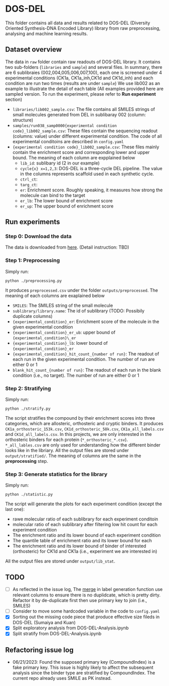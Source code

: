 # DOS-DEL

This folder contains all data and results related to DOS-DEL (Diversity Oriented Synthesis-DNA Encoded Library) library from raw preprocessing, analysing and machine learning results.

## Dataset overview
The data in `raw` folder contain raw readouts of DOS-DEL library. It contains two sub-folders (`libraries` and `sample`) and several files. In summary, there are 6 sublibraies (002,004,005,006,007,100), each one is screened under 4 experimental conditions (CK1a, CK1a_inh,CK1d and CK1d_inh) and each condition are run two times (results are under `sample`)
We use lib002 as an example to illustrate the detail of each table (All examples provided here are sampled version. To run the experiment, please refer to **Run experiment** section)

- `libraries/lib002_sample.csv`: The file contains all SMILES strings of small molecules generated from DEL in sublibaray 002 (column: structure)
- `samples/run038_samp0000{experimental condition code}_lib002_sample.csv`: These files contain the sequencing readout (columns: value) under different experimental condition. The code of all experimental conditoins are described in `config.yaml` 
- `{experimental condition code}_lib002_sample.csv`: These files mainly contain the enrichment score and corresponding lower and upper bound.  The meaning of each column are expplained below
  - `lib_id`: sublibary id (2 in our example)
  - `cycle{x} x=1,2,3`: DOS-DEL is a three-cycle DEL pipeline. The value in the columns represents scaffold used in each synthetic cycle.
  - `ctrl_ct`:
  - `targ_ct`:
  - `er`: Enrichment score. Roughly speaking, it measures how strong the molecule can bind to the target
  - `er_lb`: The lower bound of enrichment score
  - `er_up`: The upper bound of enrichment score


## Run experiments
### Step 0: Download the data
The data is downloaded from [here](http://chembio-dev-02:3838/del-app/). (Detail instruction: TBD)

### Step 1: Preprocessing
Simply run:
```
python ./preprocessing.py
```
It produces `preprocessed.csv` under the folder `outputs/preprocessed`. The meaning of each columns are exaplained below
- `SMILES`: The SMILES string of the small molecule
- `sublibrary/library.name`: The id of sublibrary (TODO: Possibily duplicate columns)
- `{experimental_condition}_er`: Enrichment score of the molecule in the given experimental condition
- `{experimental_condition}_er_ub`: upper bound of `{experimental_condition}\_er`
- `{experimental_condition}_lb`: lower bound of `{experimental_condition}_er`
- `{experimental_condition}_hit_count_{number of run}`: The readout of each run in the given experimental condition. The number of run are either 0 or 1
- `blank_hit_count_{number of run}`: The readout of each run in the blank condition (i.e., no target). The number of run are either 0 or 1

### Step 2: Stratifying
Simply run:
```
python ./stratify.py
```
The script stratifies the compound by their enrichment scores into three categories, which are allosteric, orthosteric and cryptic binders. It produces `CK1a_orthosteric_153k.csv`, `CK1d_orthosteric_58k.csv`, `CK1a_all_labels.csv` and `CK1d_all_labels.csv`. In this projects, we are only interested in the orthosteric binders for each protein (`*_orthosteric_*.csv`). `*_all_lables.csv` are only used for understanding how the different binder looks like in the libriary. All the output files are stored under `output/stratified/`. The meaning of columns are the same in the **preprocessing** step.

### Step 3: Generate statistics for the library
Simply run:
```
python ./statistic.py
```
The script will generate the plots for each experiment condition (except the last one):
  - rawe molecular ratio of each sublibrary for each experiment conditoin 
  - molecular ratio of each sublibrary after filtering low hit count for each experiment condition
  - The enrichment ratio and its lower bound of each experiment condition
  - The quantile table of enrichment ratio and its lower bound for each
  - The enrichment ratio and its lower bound of binder of interested (orthosteric) for CK1d and CK1a (i.e., experiment we are interested in)

All the output files are stored under `output/lib_stat`.

## TODO
- [ ] As reflected in the issue log, The [merge](https://github.com/broadinstitute/DEL-ML-Refactor/blob/6d81c047161e7b2f679352e3ae29a40d7db69b6c/data/DOS-DEL/stratify.py#L29) in label generation function use relevant columns to ensure there is no duplidcate, which is pretty dirty. Refactor it by de-duplicate first then use primary key to join (i.e., SMILES)
- [ ] Consider to move some hardcoded variable in the code to `config.yaml`
- [x] Sorting out the missing code piece that produce effective size fileds in DOS-DEL (Sumaiya and Kuan)
- [x] Split exploratory analysis from DOS-DEL-Analysis.ipynb
- [x] Split stratify from DOS-DEL-Analysis.ipynb

## Refactoring issue log
- 06/21/2023:  Found the supposed primary key (CompoundIndex) is a fake primary key. This issue is highly likely to affect the subsequent analysis since the binder type are stratified by CompoundIndex. The current repo already uses SMILE as PK instead. 
